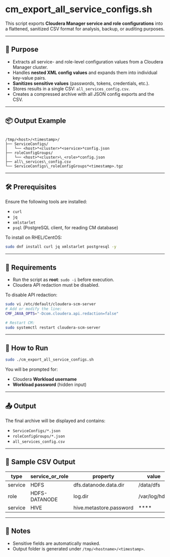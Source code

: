 # cm_export_all_service_configs.sh

This script exports **Cloudera Manager service and role configurations** into a flattened, sanitized CSV format for analysis, backup, or auditing purposes.

---

## 🎯 Purpose

- Extracts all service- and role-level configuration values from a Cloudera Manager cluster.
- Handles **nested XML config values** and expands them into individual key-value pairs.
- **Sanitizes sensitive values** (passwords, tokens, credentials, etc.).
- Stores results in a single CSV: `all_services_config.csv`.
- Creates a compressed archive with all JSON config exports and the CSV.

---

## 📦 Output Example

```

/tmp/<host>/<timestamp>/
├── ServiceConfigs/
│   └── <host>*<cluster>*<service>*config.json
├── roleConfigGroups/
│   └── <host>*<cluster>\_<role>*config.json
├── all\_services\_config.csv
└── ServiceConfigs\_roleConfigGroups*<timestamp>.tgz

```

---

## 🛠️ Prerequisites

Ensure the following tools are installed:

- `curl`
- `jq`
- `xmlstarlet`
- `psql` (PostgreSQL client, for reading CM database)

To install on RHEL/CentOS:

```bash
sudo dnf install curl jq xmlstarlet postgresql -y
```

---

## 🔐 Requirements

- Run the script as **root**:
  `sudo -i` before execution.
- Cloudera API redaction must be disabled.

To disable API redaction:

```bash
sudo vi /etc/default/cloudera-scm-server
# Add or modify the line:
CMF_JAVA_OPTS="-Dcom.cloudera.api.redaction=false"

# Restart CM:
sudo systemctl restart cloudera-scm-server
```

---

## 🚀 How to Run

```bash
sudo ./cm_export_all_service_configs.sh
```

You will be prompted for:

- Cloudera **Workload username**
- **Workload password** (hidden input)

---

## 📤 Output

The final archive will be displayed and contains:

- `ServiceConfigs/*.json`
- `roleConfigGroups/*.json`
- `all_services_config.csv`

---

## 🧪 Sample CSV Output

| type    | service_or_role | property                | value         |
| ------- | --------------- | ----------------------- | ------------- |
| service | HDFS            | dfs.datanode.data.dir   | /data/dfs     |
| role    | HDFS-DATANODE   | log.dir                 | /var/log/hdfs |
| service | HIVE            | hive.metastore.password | \*\*\*\*      |

---

## 📝 Notes

- Sensitive fields are automatically masked.
- Output folder is generated under `/tmp/<hostname>/<timestamp>`.
